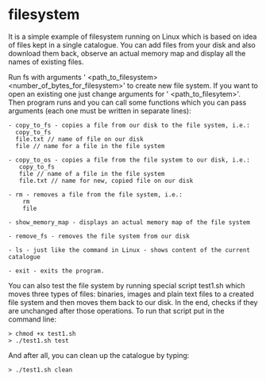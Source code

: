 # filesystem

It is a simple example of filesystem running on Linux which is based on idea of files kept in a single catalogue. You can add files from your disk and also     download them back, observe an actual memory map and display all the names of existing files.

Run fs with arguments '<create> <path_to_filesystem> <number_of_bytes_for_filesystem>' to create new file system. If you want to open an existing one just change arguments for '<open> <path_to_filesytem>'. Then program runs and you can call some functions which you can pass arguments (each one must be written in separate lines):
	
	- copy_to_fs - copies a file from our disk to the file system, i.e.:
	  copy_to_fs 
	  file.txt // name of file on our disk
	  file // name for a file in the file system

	- copy_to_os - copies a file from the file system to our disk, i.e.:
	   copy_to_fs
	   file // name of a file in the file system
	   file.txt // name for new, copied file on our disk

	- rm - removes a file from the file system, i.e.:
		rm
		file

	- show_memory_map - displays an actual memory map of the file system

	- remove_fs - removes the file system from our disk

	- ls - just like the command in Linux - shows content of the current catalogue

	- exit - exits the program.
  
You can also test the file system by running special script test1.sh which moves three types of files: binaries, images and plain text files to a created file system and then moves them back to our disk. In the end, checks if they are unchanged after those operations. To run that script put in the command line:

	> chmod +x test1.sh
	> ./test1.sh test
	
And after all, you can clean up the catalogue by typing:

	> ./test1.sh clean
	
